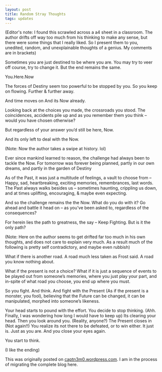 ```yaml
---
layout: post
title: Random Stray Thoughts
tags: updates
---
```

(Editor's note: I found this scrawled across a a4 sheet in a classroom. The author drifts off way too much from his thinking to make any sense, but there were some things that I really liked. So I present them to you, unedited, random, and unexplainable thoughts of a genius. My comments are in brackets)

Sometimes you are just destined to be where you are. You may try to veer off course, try to change it. But the end remains the same.

You.Here.Now

The forces of Destiny seem too powerful to be stopped by you. So you keep on flowing. Further & further away.

And time moves on
And its Now already.

Looking back at the choices you made, the crossroads you stood. The coincidences, accidents pile up and as you remember them you think – would you have chosen otherwise?

But regardless of your answer you’d still be here, Now.

And its only left to deal with the Now.

(Note: Now the author takes a swipe at history. lol)

Ever since mankind learned to reason, the challenge had always been to tackle the Now. For tomorrow was forever being planned, partly in our own dreams, and partly in the garden of Destiny

As of the Past, it was just a multitude of feelings, a vault to choose from – Happy, sad, heartbreaking, exciting memories, remembrances, last words. The Past always walks besides us – sometimes haunting, crippling us down, and at times uplifting, encouraging, & maybe even expecting.

And so the challenge remains the the Now. What do you do with it? Go ahead and battle it head on – as you’ve been asked to, regardless of the consequences?

For herein lies the path to greatness, the say – Keep Fighting. But is it the only path?

(Note: Here on the author seems to get drifted far too much in his own thoughts, and does not care to explain very much. As a result much of the following is pretty self contradictory, and maybe even rubbish)

What if there is another road. A road much less taken as Frost said. A road you know nothing about.

What if the present is not a choice? What if it is just a sequence of events to be played out from someone’s memories, where you just play your part, and in-spite of what road you choose, you end up where you must.

So you fight. And think. And fight with the Present (As if the present is a monster, you fool), believing that the Future can be changed, it can be manipulated, morphed into someone’s likeness.

Your head starts to pound with the effort. You decide to stop thinking. (Ahh. Finally, I was wondering how long I would have to keep up)
Its clearing your head.
Then you look around you. (Reality, anyone?)
The Present closes in (Not again!!) You realize its not there to be defeated, or to win either.
It just is.
Just as you are.
And you close your eyes again.

You start to think.

(I like the ending)

This was originally posted on [captn3m0.wordpress.com](http://captn3m0.wordpress.com/2010/05/25/what-the-hell-is-this/). I am in the process of migrating the complete blog here.
